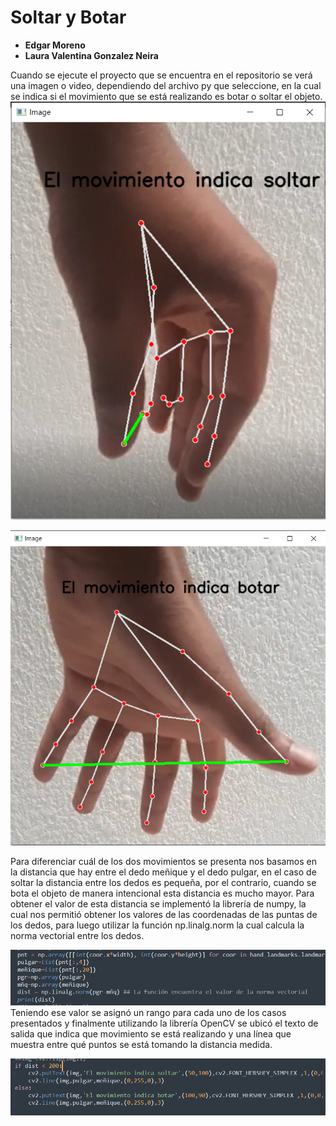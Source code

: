 # Soltar y Botar 
* __Edgar Moreno__
* __Laura Valentina Gonzalez Neira__

Cuando se ejecute el proyecto que se encuentra en el repositorio se verá una imagen o video, dependiendo del archivo py que seleccione, en la cual se indica si el movimiento que se está realizando es botar o soltar el objeto. 
![Movimiento de soltar](https://github.com/LauraValentinaGonzalezNeira/ProyectoFinal2021-1/blob/main/imangenSoltar.PNG)

![Movimiento de soltar](https://github.com/LauraValentinaGonzalezNeira/ProyectoFinal2021-1/blob/main/imagenBotar.PNG)

Para diferenciar cuál de los dos movimientos se presenta nos basamos en la distancia que hay entre el dedo meñique y el dedo pulgar, en el caso de soltar la distancia entre los dedos es pequeña, por el contrario, cuando se bota el objeto de manera intencional esta distancia es mucho mayor. Para obtener el valor de esta distancia se implementó la librería de numpy, la cual nos permitió obtener los valores de las coordenadas de las puntas de los dedos, para luego utilizar la función np.linalg.norm la cual calcula la norma vectorial entre los dedos. 

![Distancia](https://github.com/LauraValentinaGonzalezNeira/ProyectoFinal2021-1/blob/main/distancia.PNG)
Teniendo ese valor se asignó un rango para cada uno de los casos presentados y finalmente utilizando la librería OpenCV se ubicó el texto de salida que indica que movimiento se está realizando y una línea que muestra entre qué puntos se está tomando la distancia medida. 

![Rango](https://github.com/LauraValentinaGonzalezNeira/ProyectoFinal2021-1/blob/main/rango.PNG)
